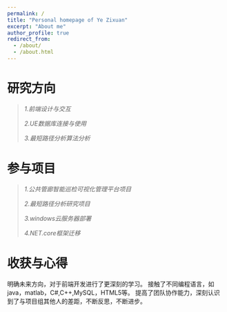 ```yaml
---
permalink: /
title: "Personal homepage of Ye Zixuan"
excerpt: "About me"
author_profile: true
redirect_from: 
  - /about/
  - /about.html
---
```


研究方向
======
>*1.前端设计与交互*
>
>*2.UE数据库连接与使用*
>
>*3.最短路径分析算法分析*

参与项目
======
>*1.公共管廊智能巡检可视化管理平台项目*
>
>*2.最短路径分析研究项目*
>
>*3.windows云服务器部署*
>
>*4.NET.core框架迁移*

收获与心得
======
明确未来方向，对于前端开发进行了更深刻的学习。
接触了不同编程语言，如java，matlab，C#,C++,MySQL，HTML5等。
提高了团队协作能力，深刻认识到了与项目组其他人的差距，不断反思，不断进步。
